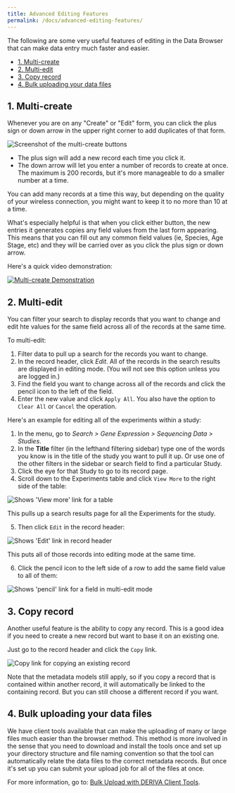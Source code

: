 ```yaml
---
title: Advanced Editing Features
permalink: /docs/advanced-editing-features/
---
```


<!-- uncomment when generating PDF in Atom -->
<!-- comment out when generating PDF in Atom 
**[PDF version](/docs/misc/Advanced-Editing-Features.pdf)**
-->

The following are some very useful features of editing in the Data Browser that can make data entry much faster and easier.

- [1. Multi-create](#1-multi-create)
- [2. Multi-edit](#2-multi-edit)
- [3. Copy record](#3-copy-record)
- [4. Bulk uploading your data files](#4-bulk-uploading-your-data-files)


## 1. Multi-create

Whenever you are on any "Create" or "Edit" form, you can click the plus sign or down arrow in the upper right corner to add duplicates of that form. 

![Screenshot of the multi-create buttons](wiki_images/advanced/multi-create-buttons.png)

- The plus sign will add a new record each time you click it.
- The down arrow will let you enter a number of records to create at once. The maximum is 200 records, but it's more manageable to do a smaller number at a time.

You can add many records at a time this way, but depending on the quality of your wireless connection, you might want to keep it to no more than 10 at a time. 

What's especially helpful is that when you click either button, the new entries it generates copies any field values from the last form appearing. This means that you can fill out any common field values (ie, Species, Age Stage, etc) and they will be carried over as you click the plus sign or down arrow. 

Here's a quick video demonstration:

[![Multi-create Demonstration](http://img.youtube.com/vi/CRTEb0Z7sEw/0.jpg)](https://www.youtube.com/watch?v=CRTEb0Z7sEw "Multi-create")

## 2. Multi-edit

You can filter your search to display records that you want to change and edit hte values for the same field across all of the records at the same time. 

To multi-edit:
1. Filter data to pull up a search for the records you want to change.
2. In the record header, click _Edit_. All of the records in the search results are displayed in editing mode. (You will not see this option unless you are logged in.)
3. Find the field you want to change across all of the records and click the pencil icon to the left of the field.
4. Enter the new value and click `Apply All`. You also have the option to `Clear All` or `Cancel` the operation.


Here's an example for editing all of the experiments within a study:

1. In the menu, go to _Search > Gene Expression > Sequencing Data > Studies_.
2. In the **Title** filter (in the lefthand filtering sidebar) type one of the words you know is in the title of the study you want to pull it up. Or use one of the other filters in the sidebar or search field to find a particular Study.
3. Click the eye for that Study to go to its record page. 
4. Scroll down to the Experiments table and click `View More` to the right side of the table:

![Shows 'View more' link for a table](wiki_images/advanced/multi-edit-view-more.png)

This pulls up a search results page for all the Experiments for the study. 

5. Then click `Edit` in the record header:

![Shows 'Edit' link in record header](wiki_images/advanced/multi-edit-records-edit.png)

This puts all of those records into editing mode at the same time. 

6. Click the pencil icon to the left side of a row to add the same field value to all of them:

![Shows 'pencil' link for a field in multi-edit mode](wiki_images/advanced/multi-edit-records-edit-pencil.png)

<div class="page-break"></div>

## 3. Copy record

Another useful feature is the ability to copy any record. This is a good idea if you need to create a new record but want to base it on an existing one. 

Just go to the record header and click the `Copy` link. 

![Copy link for copying an existing record](wiki_images/advanced/copy-record.png)

Note that the metadata models still apply, so if you copy a record that is contained within another record, it will automatically be linked to the containing record. But you can still choose a different record if you want. 

## 4. Bulk uploading your data files

We have client tools available that can make the uploading of many or large files much easier than the browser method. This method is more involved in the sense that you need to download and install the tools once and set up your directory structure and file naming convention so that the tool can automatically relate the data files to the correct metadata records. But once it's set up you can submit your upload job for all of the files at once.

For more information, go to: [Bulk Upload with DERIVA Client Tools](/docs/bulk-upload-with-deriva-client-tools).



 
  
 